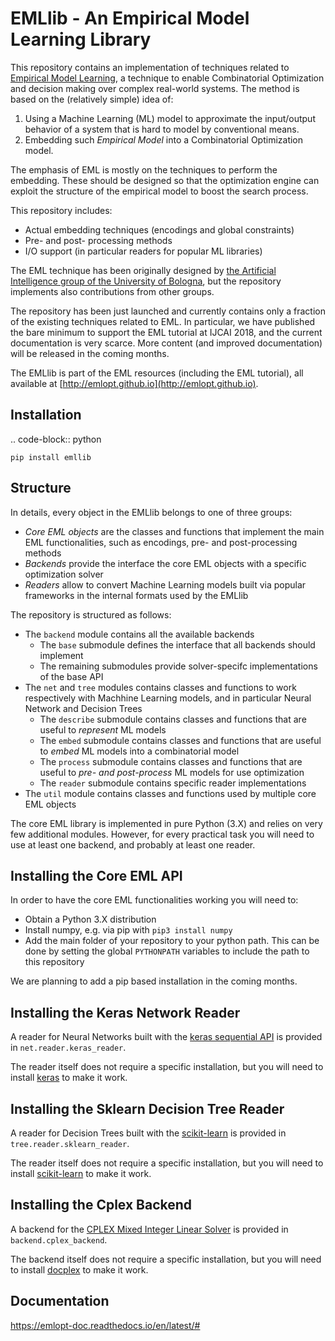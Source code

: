 
EMLlib - An Empirical Model Learning Library
============================================


This repository contains an implementation of techniques related to [Empirical Model Learning](http://emlopt.github.io), a technique to enable Combinatorial Optimization and decision making over complex real-world systems. The method is based on the (relatively simple) idea of:

1. Using a Machine Learning (ML) model to approximate the input/output behavior of a system that is hard to model by conventional means.
2. Embedding such _Empirical Model_ into a Combinatorial Optimization model.

The emphasis of EML is mostly on the techniques to perform the embedding. These should be designed so that the optimization engine can exploit the structure of the empirical model to boost the search process.

This repository includes:

* Actual embedding techniques (encodings and global constraints)
* Pre- and post- processing methods
* I/O support (in particular readers for popular ML libraries)

The EML technique has been originally designed by [the Artificial Intelligence group of the University of Bologna](http://ai.unibo.it), but the repository implements also contributions from other groups.

The repository has been just launched and currently contains only a fraction of the existing techniques related to EML. In particular, we have published the bare minimum to support the EML tutorial at IJCAI 2018, and the current documentation is very scarce. More content (and improved documentation) will be released in the coming months.

The EMLlib is part of the EML resources (including the EML tutorial), all available at [http://emlopt.github.io](http://emlopt.github.io).

Installation
------------

  .. code-block:: python
    
    pip install emllib
    
Structure 
----------

In details, every object in the EMLlib belongs to one of three groups:

* *Core EML objects* are the classes and functions that implement the main EML functionalities, such as encodings, pre- and post-processing methods
* *Backends* provide the interface the core EML objects with a specific optimization solver
* *Readers* allow to convert Machine Learning models built via popular frameworks in the internal formats used by the EMLlib

The repository is structured as follows:

* The `backend` module contains all the available backends
  * The `base` submodule defines the interface that all backends should implement
  * The remaining submodules provide solver-specifc implementations of the base API
* The `net` and `tree` modules contains classes and functions to work respectively with Machhine Learning models, and in particular Neural Network and Decision Trees
  * The `describe` submodule contains classes and functions that are useful to *represent* ML models
  * The `embed` submodule contains classes and functions that are useful to *embed* ML models into a combinatorial model
  * The `process` submodule contains classes and functions that are useful to *pre- and post-process* ML models for use optimization
  * The `reader` submodule contains specific reader implementations
* The `util` module contains classes and functions used by multiple core EML objects

The core EML library is implemented in pure Python (3.X) and relies on very few additional modules. However, for every practical task you will need to use at least one backend, and probably at least one reader. 

Installing the Core EML API
---------------------------

In order to have the core EML functionalities working you will need to:

* Obtain a Python 3.X distribution
* Install numpy, e.g. via pip with `pip3 install numpy`
* Add the main folder of your repository to your python path. This can be done by setting the global `PYTHONPATH` variables to include the path to this repository

We are planning to add a pip based installation in the coming months.

Installing the Keras Network Reader
-----------------------------------

A reader for Neural Networks built with the [keras sequential API](???) is provided in `net.reader.keras_reader`.

The reader itself does not require a specific installation, but you will need to install [keras](???) to make it work.

Installing the Sklearn Decision Tree Reader
-------------------------------------------

A reader for Decision Trees built with the [scikit-learn](???) is provided in `tree.reader.sklearn_reader`.

The reader itself does not require a specific installation, but you will need to install [scikit-learn](???) to make it work.


Installing the Cplex Backend
----------------------------

A backend for the [CPLEX Mixed Integer Linear Solver]() is provided in `backend.cplex_backend`.

The backend itself does not require a specific installation, but you will need to install [docplex](???) to make it work.

Documentation
-------------

https://emlopt-doc.readthedocs.io/en/latest/#

